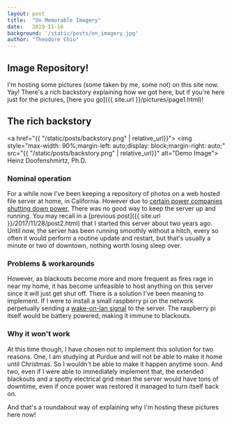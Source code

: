 ```yaml
---
layout: post
title:  "On Memorable Imagery"
date:   2019-11-16
background: '/static/posts/on_imagery.jpg'
author: "Theodore Chiu"
---
```


## Image Repository!

I'm hosting some pictures (some taken by me, some not) on this site now. Yay! 
There's a rich backstory explaining how we got here, but if you're here just for the pictures,
[here you go]({{ site.url }}/pictures/page1.html)!


## The rich backstory

<a href="{{ "/static/posts/backstory.png" | relative_url}}">
<img style="max-width: 90%;margin-left: auto;display: block;margin-right: auto;" src="{{ "/static/posts/backstory.png" | relative_url}}" alt="Demo Image">
</a>
<span class="caption text-muted">Heinz Doofenshmirtz, Ph.D.</span>

### Nominal operation
For a while now I've been keeping a repository of photos on a web hosted file server at home, in California.
However due to [certain power companies 
shutting down power](https://www.nytimes.com/2019/10/12/business/pge-california-outage.html),
There was no good way to keep the server up and running. You may recall in a 
[previous post]({{ site.url }}/2017/11/28/post2.html)
that I started this server about two years ago. Until now,
the server has been running smoothly without a hitch, every so often it would perform a routine update and
restart, but that's usually a minute or two of downtown, nothing worth losing sleep over.

### Problems & workarounds
However, as blackouts become more and more frequent as fires rage in near my home, it has become
unfeasible to host anything on this server since it will just get shut off. There is a solution I've
been meaning to implement. If I were to install a small raspberry pi on the network perpetually 
sending a [wake-on-lan signal](https://notenoughtech.com/featured/use-raspberry-pi-wol/) to the server.
The raspberry pi itself would be battery powered, making it immune to blackouts. 

### Why it won't work
At this time though, I have chosen not to implement this solution for two reasons. One, I am studying
at Purdue and will not be able to make it home until Christmas. So I wouldn't be able to make
it happen anytime soon. And two, even if I were able to immediately implement that, the extended blackouts
and a spotty electrical grid mean the server would have tons of downtime, even if once power was restored
it managed to turn itself back on. 

And that's a roundabout way of explaining why I'm hosting these pictures here now!
